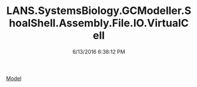﻿---
title: LANS.SystemsBiology.GCModeller.ShoalShell.Assembly.File.IO.VirtualCell
date: 6/13/2016 6:38:12 PM
---

[Model](T-LANS.SystemsBiology.GCModeller.ShoalShell.Assembly.File.IO.VirtualCell.Model.html)
